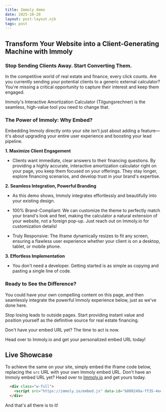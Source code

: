 ```yaml
---
title: Immoly demo
date: 2025-10-20
layout: post-layout.njk
tags: post
---
```


## Transform Your Website into a Client-Generating Machine with Immoly

### Stop Sending Clients Away. Start Converting Them.

In the competitive world of real estate and finance, every click counts. Are you currently sending your potential clients to a generic external calculator? You're missing a critical opportunity to capture their interest and keep them engaged.

Immoly's Interactive Amortization Calculator (Tilgungsrechner) is the seamless, high-value tool you need to change that.

### The Power of Immoly: Why Embed?

Embedding Immoly directly onto your site isn't just about adding a feature—it's about upgrading your entire user experience and boosting your lead pipeline.

<strong>1. Maximize Client Engagement</strong>

- Clients want immediate, clear answers to their financing questions. By providing a highly accurate, interactive amortization calculator right on your page, you keep them focused on your offerings. They stay longer, explore financing scenarios, and develop trust in your brand's expertise.

<strong>2. Seamless Integration, Powerful Branding</strong>

- As this demo shows, Immoly integrates effortlessly and beautifully into your existing design.

- 100% Brand-Compliant: We can customize the theme to perfectly match your brand's look and feel, making the calculator a natural extension of your website, not a foreign pop-up. Just reach out on Immoly.io for customization details!

- Truly Responsive: The iframe dynamically resizes to fit any screen, ensuring a flawless user experience whether your client is on a desktop, tablet, or mobile phone.

<strong>3. Effortless Implementation</strong>

- You don't need a developer. Getting started is as simple as copying and pasting a single line of code.

### Ready to See the Difference?

You could have your own compelling content on this page, and then seamlessly integrate the powerful Immoly experience below, just as we've done here.

Stop losing leads to outside pages. Start providing instant value and position yourself as the definitive source for real estate financing.

Don't have your embed URL yet? The time to act is now.

Head over to Immoly.io and get your personalized embed URL today!

## Live Showcase 

To achieve the same on your site, simply embed the iframe code below, replacing the `src` URL with your own Immoly embed URL.
Don't have an Immoly embed URL yet? Head over to [Immoly.io](https://immoly.io) and get yours today.

```html
  <div class="w-full">
    <script src="https://immoly.io/embed.js" data-id="b809249a-ff35-4ee4-9eae-5c6779cb8c92" data-width="screen"></script>
  </div>
```
  And that's all there is to it!

  <div class="sm:-ml-8 -ml-4 w-full">
    <script src="https://immoly.io/embed.js" data-id="b809249a-ff35-4ee4-9eae-5c6779cb8c92" data-width="screen"></script>
  </div>

